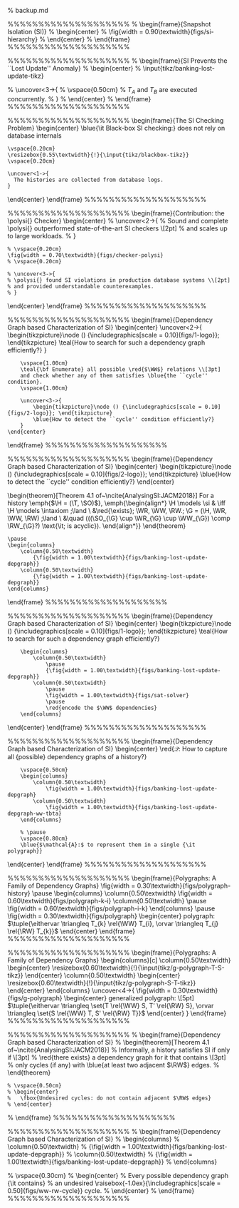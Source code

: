 % backup.md

%%%%%%%%%%%%%%%%%%%%
% \begin{frame}{Snapshot Isolation (SI)}
%   \begin{center}
%     \fig{width = 0.90\textwidth}{figs/si-hierarchy}
%   \end{center}
% \end{frame}
%%%%%%%%%%%%%%%%%%%%

%%%%%%%%%%%%%%%%%%%%
% \begin{frame}{SI Prevents the ``Lost Update'' Anomaly}
%   \begin{center}
%     \input{tikz/banking-lost-update-tikz}

%     \uncover<3->{
%       \vspace{0.50cm}
%       $T_{A}$ and $T_{B}$ are executed concurrently.
%     }
%   \end{center}
% \end{frame}
%%%%%%%%%%%%%%%%%%%%

%%%%%%%%%%%%%%%%%%%%
\begin{frame}{The SI Checking Problem}
  \begin{center}
    \blue{\it Black-box SI checking:} does not rely on database internals

    \vspace{0.20cm}
    \resizebox{0.55\textwidth}{!}{\input{tikz/blackbox-tikz}}
    \vspace{0.20cm}

    \uncover<1->{
      The histories are collected from database logs.
    }
  \end{center}
\end{frame}
%%%%%%%%%%%%%%%%%%%%

%%%%%%%%%%%%%%%%%%%%
\begin{frame}{Contribution: the \polysi{} Checker}
  \begin{center}
    % \uncover<2->{
    % Sound and complete \polysi{} outperformed state-of-the-art SI checkers \\[2pt]
    % and scales up to large workloads.
    % }

    % \vspace{0.20cm}
    \fig{width = 0.70\textwidth}{figs/checker-polysi}
    % \vspace{0.20cm}

    % \uncover<3->{
    % \polysi{} found SI violations in production database systems \\[2pt]
    % and provided understandable counterexamples.
    % }
  \end{center}
\end{frame}
%%%%%%%%%%%%%%%%%%%%

%%%%%%%%%%%%%%%%%%%%
\begin{frame}{Dependency Graph based Characterization of SI}
	\begin{center}
		\uncover<2->{
			\begin{tikzpicture}\node () {\includegraphics[scale = 0.10]{figs/1-logo}}; \end{tikzpicture}
			\teal{How to search for such a dependency graph efficiently?}
		}

		\vspace{1.00cm}
		\teal{\bf Enumerate} all possible \red{$\WW$} relations \\[3pt]
		and check whether any of them satisfies \blue{the ``cycle'' condition}.
		\vspace{1.00cm}

		\uncover<3->{
			\begin{tikzpicture}\node () {\includegraphics[scale = 0.10]{figs/2-logo}}; \end{tikzpicture}
			\blue{How to detect the ``cycle'' condition efficiently?}
		}
	\end{center}
\end{frame}
%%%%%%%%%%%%%%%%%%%%

%%%%%%%%%%%%%%%%%%%%
\begin{frame}{Dependency Graph based Characterization of SI}
	\begin{center}
		\begin{tikzpicture}\node () {\includegraphics[scale = 0.10]{figs/2-logo}}; \end{tikzpicture}
		\blue{How to detect the ``cycle'' condition efficiently?}
	\end{center}

  \begin{theorem}[Theorem 4.1 of~\ncite{AnalysingSI:JACM2018}]
		For a history \emph{$\H = (\T, \SO)$},
		\emph{\begin{align*}
			\H \models \si & \iff \H \models \intaxiom \;\land \\
				&\red{\exists}\; \WR, \WW, \RW.\; \G = (\H, \WR, \WW, \RW) \;\land \\
				&\quad (((\SO_{\G} \cup \WR_{\G} \cup \WW_{\G}) \comp \RW_{\G}?) \text{\it\; is acyclic}).
		\end{align*}}
  \end{theorem}

	\pause
	\begin{columns}
		\column{0.50\textwidth}
			{\fig{width = 1.00\textwidth}{figs/banking-lost-update-depgraph}}
		\column{0.50\textwidth}
			{\fig{width = 1.00\textwidth}{figs/banking-lost-update-depgraph}}
	\end{columns}
\end{frame}
%%%%%%%%%%%%%%%%%%%%

%%%%%%%%%%%%%%%%%%%%
\begin{frame}{Dependency Graph based Characterization of SI}
  \begin{center}
		\begin{tikzpicture}\node () {\includegraphics[scale = 0.10]{figs/1-logo}}; \end{tikzpicture}
		\teal{How to search for such a dependency graph efficiently?}

		\begin{columns}
			\column{0.50\textwidth}
				\pause
				{\fig{width = 1.00\textwidth}{figs/banking-lost-update-depgraph}}
			\column{0.50\textwidth}
				\pause
				\fig{width = 1.00\textwidth}{figs/sat-solver}
				\pause
				\red{encode the $\WW$ dependencies}
		\end{columns}
  \end{center}
\end{frame}
%%%%%%%%%%%%%%%%%%%%

%%%%%%%%%%%%%%%%%%%%
\begin{frame}{Dependency Graph based Characterization of SI}
  \begin{center}
		\red{$\mathcal{Q}:$ How to capture all {possible} dependency graphs of a history?}

		\vspace{0.50cm}
		\begin{columns}
			\column{0.50\textwidth}
				\fig{width = 1.00\textwidth}{figs/banking-lost-update-depgraph}
			\column{0.50\textwidth}
				\fig{width = 1.00\textwidth}{figs/banking-lost-update-depgraph-ww-tbta}
		\end{columns}

		% \pause
		\vspace{0.80cm}
		\blue{$\mathcal{A}:$ to represent them in a single {\it polygraph}}
  \end{center}
\end{frame}
%%%%%%%%%%%%%%%%%%%%

%%%%%%%%%%%%%%%%%%%%
\begin{frame}{Polygraphs: A Family of Dependency Graphs}
	\fig{width = 0.30\textwidth}{figs/polygraph-history}
	\pause
	\begin{columns}
		\column{0.50\textwidth}
			\fig{width = 0.60\textwidth}{figs/polygraph-k-i}
		\column{0.50\textwidth}
		  \pause
			\fig{width = 0.60\textwidth}{figs/polygraph-i-k}
	\end{columns}
	\pause
	\fig{width = 0.30\textwidth}{figs/polygraph}
	\begin{center}
		polygraph: $\tuple{\eithervar \triangleq T_{k} \rel{\WW} T_{i},
		  \orvar \triangleq T_{j} \rel{\RW} T_{k}}$
	\end{center}
\end{frame}
%%%%%%%%%%%%%%%%%%%%

%%%%%%%%%%%%%%%%%%%%
\begin{frame}{Polygraphs: A Family of Dependency Graphs}
	\begin{columns}[c]
		\column{0.50\textwidth}
			\begin{center}
				\resizebox{0.60\textwidth}{!}{\input{tikz/g-polygraph-T-S-tikz}}
			\end{center}
		\column{0.50\textwidth}
			\begin{center}
				\resizebox{0.60\textwidth}{!}{\input{tikz/g-polygraph-S-T-tikz}}
			\end{center}
	\end{columns}
	\uncover<4->{
		\fig{width = 0.30\textwidth}{figs/g-polygraph}
		\begin{center}
			generalized polygraph: \\[5pt]
			$\tuple{\eithervar \triangleq \set{T \rel{\WW} S, T' \rel{\RW} S},
				    \orvar \triangleq \set{S \rel{\WW} T, S' \rel{\RW} T}}$
		\end{center}
	}
\end{frame}
%%%%%%%%%%%%%%%%%%%%

%%%%%%%%%%%%%%%%%%%%
% \begin{frame}{Dependency Graph based Characterization of SI}
%   \begin{theorem}[Theorem 4.1 of~\ncite{AnalysingSI:JACM2018}]
% 		Informally, a history satisfies SI if only if \\[3pt]
% 		\red{there exists} a dependency graph for it that contains \\[3pt]
% 		only cycles (if any) with \blue{at least two adjacent $\RW$} edges.
% 	\end{theorem}

	% \vspace{0.50cm}
	% \begin{center}
	% 	\fbox{Undesired cycles: do not contain adjacent $\RW$ edges}
	% \end{center}
% \end{frame}
%%%%%%%%%%%%%%%%%%%%

%%%%%%%%%%%%%%%%%%%%
% \begin{frame}{Dependency Graph based Characterization of SI}
% 	\begin{columns}
% 		\column{0.50\textwidth}
% 			{\fig{width = 1.00\textwidth}{figs/banking-lost-update-depgraph}}
% 		\column{0.50\textwidth}
% 			{\fig{width = 1.00\textwidth}{figs/banking-lost-update-depgraph}}
% 	\end{columns}

% 	\vspace{0.30cm}
% 	\begin{center}
% 		Every possible dependency graph {\it contains}
% 		an undesired \raisebox{-1.0ex}{\includegraphics[scale = 0.50]{figs/ww-rw-cycle}} cycle.
% 	\end{center}
% \end{frame}
%%%%%%%%%%%%%%%%%%%%